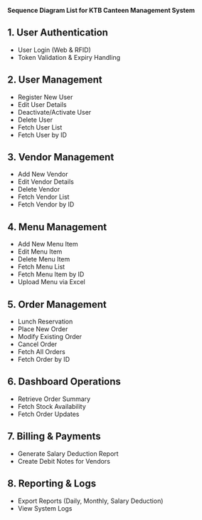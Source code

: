 **Sequence Diagram List for KTB Canteen Management System**

## 1. User Authentication
   - User Login (Web & RFID)
   - Token Validation & Expiry Handling

## 2. User Management
   - Register New User
   - Edit User Details
   - Deactivate/Activate User
   - Delete User
   - Fetch User List
   - Fetch User by ID

## 3. Vendor Management
   - Add New Vendor
   - Edit Vendor Details
   - Delete Vendor
   - Fetch Vendor List
   - Fetch Vendor by ID

## 4. Menu Management
   - Add New Menu Item
   - Edit Menu Item
   - Delete Menu Item
   - Fetch Menu List
   - Fetch Menu Item by ID
   - Upload Menu via Excel

## 5. Order Management
   - Lunch Reservation
   - Place New Order
   - Modify Existing Order
   - Cancel Order
   - Fetch All Orders
   - Fetch Order by ID

## 6. Dashboard Operations
   - Retrieve Order Summary
   - Fetch Stock Availability
   - Fetch Order Updates

## 7. Billing & Payments
   - Generate Salary Deduction Report
   - Create Debit Notes for Vendors

## 8. Reporting & Logs
   - Export Reports (Daily, Monthly, Salary Deduction)
   - View System Logs

